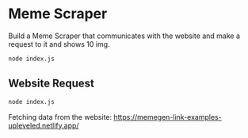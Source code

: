# Meme Scraper

Build a Meme Scraper that communicates with the website and
make a request to it and shows 10 img.

```bash
node index.js
```

## Website Request

```bash
node index.js
```

Fetching data from the website: https://memegen-link-examples-upleveled.netlify.app/

